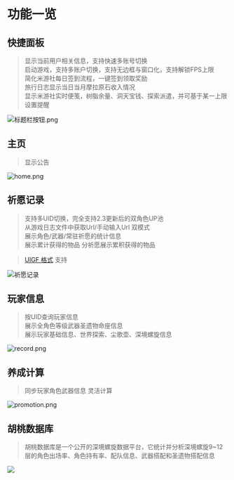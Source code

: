 # 功能一览
## 快捷面板

> 显示当前用户相关信息，支持快速多账号切换  
> 启动游戏，支持多账户切换，支持无边框与窗口化，支持解锁FPS上限  
> 简化米游社每日签到流程，一键签到领取奖励  
> 旅行日志显示当日当月摩拉原石收入情况   
> 显示米游社实时便笺，树脂余量、洞天宝钱、探索派遣，并可基于某一上限设置提醒

![标题栏按钮.png](https://img.snapgenshin.com/imgs/2022/02/678edd755f90fdc3.png)

## 主页

> 显示公告

![home.png](https://img.snapgenshin.com/imgs/2022/02/08b4c93600a0b9b6.png)

## 祈愿记录 <Badge type="tip" text="UIGF" vertical="top" />

> 支持多UID切换，完全支持2.3更新后的双角色UP池  
> 从游戏日志文件中获取Url/手动输入Url 双模式  
> 展示角色/武器/常驻祈愿的统计信息  
> 展示累计获得的物品 分祈愿展示累积获得的物品

> [UIGF 格式](https://github.com/DGP-Studio/Snap.Genshin/wiki/StandardFormat) 支持

![祈愿记录](https://img.snapgenshin.com/imgs/2022/02/9f1f05ea5b7970f3.png)

## 玩家信息

> 按UID查询玩家信息  
> 展示全角色等级武器圣遗物命座信息  
> 展示玩家基础信息、世界探索、尘歌壶、深境螺旋信息

![record.png](https://img.snapgenshin.com/imgs/2022/02/20d47cb715e5594c.png)

## 养成计算

> 同步玩家角色武器信息
> 灵活计算

![promotion.png](https://img.snapgenshin.com/imgs/2022/02/685030e3521bd5b3.png)

## 胡桃数据库

> 胡桃数据库是一个公开的深境螺旋数据平台，它统计并分析深境螺旋9~12层的角色出场率、角色持有率、配队信息、武器搭配和圣遗物搭配信息

![](https://img.snapgenshin.com/imgs/2022/03/42cec5d8deb47201.png)
